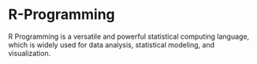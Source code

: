 # R-Programming
R Programming is a versatile and powerful statistical computing language, which is widely used for data analysis, statistical modeling, and visualization. 
